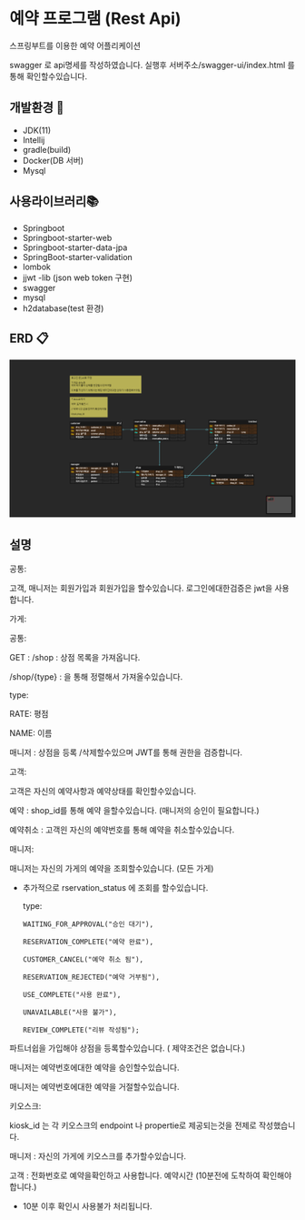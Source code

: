 # 예약 프로그램 (Rest Api)

스프링부트를 이용한 예약 어플리케이션

swagger 로 api명세를 작성하였습니다. 실행후 서버주소/swagger-ui/index.html 를통해 확인할수있습니다.
## 개발환경 🔨

- JDK(11)
- Intellij
- gradle(build)
- Docker(DB 서버)
- Mysql

## 사용라이브러리📚

- Springboot
- Springboot-starter-web
- Springboot-starter-data-jpa
- SpringBoot-starter-validation
- lombok
- jjwt -lib (json web token 구현)
- swagger
- mysql
- h2database(test 환경)

## ERD 📋

![alt](img/ERD.png)

## 설명

공통: 

고객, 매니저는 회원가입과 회원가입을 할수있습니다. 로그인에대한검증은 jwt을 사용합니다.

가게: 

공통:

GET : /shop : 상점 목록을 가져옵니다.

/shop/{type} : 을 통해 정렬해서 가져올수있습니다.

type: 

RATE: 평점

NAME: 이름

매니저 : 상점을 등록 /삭제할수있으며 JWT를 통해 권한을  검증합니다.

고객:

고객은 자신의 예약사항과 예약상태를 확인할수있습니다.

예약 :  shop_id를 통해 예약 을할수있습니다. (매니저의 승인이 필요합니다.)

예약취소 : 고객읜 자신의 예약번호를 통해 예약을 취소할수있습니다.

매니저:

매니저는 자신의 가게의 예약을 조회할수있습니다. (모든 가게)

- 추가적으로 rservation_status 에 조회를 할수있습니다.
    
    type:
    
    `WAITING_FOR_APPROVAL("승인 대기"),`
    
    `RESERVATION_COMPLETE("예약 완료"),`
    
    `CUSTOMER_CANCEL("예약 취소 됨"),`
    
    `RESERVATION_REJECTED("예약 거부됨"),`
    
    `USE_COMPLETE("사용 완료"),`
    
    `UNAVAILABLE("사용 불가"),`
    
    `REVIEW_COMPLETE("리뷰 작성됨");`
    

파트너쉽을 가입해야 상점을 등록할수있습니다. ( 제약조건은 없습니다.)

매니저는 예약번호에대한 예약을 승인할수있습니다.

매니저는 예약번호에대한 예약을 거절할수있습니다.

키오스크:

kiosk_id 는 각 키오스크의 endpoint 나 propertie로 제공되는것을 전제로 작성했습니다.

매니저 : 자신의 가게에 키오스크를 추가할수있습니다.

고객 : 전화번호로 예약을확인하고 사용합니다. 예약시간 (10분전에 도착하여 확인해야합니다.)

- 10분 이후 확인시 사용불가 처리됩니다.

